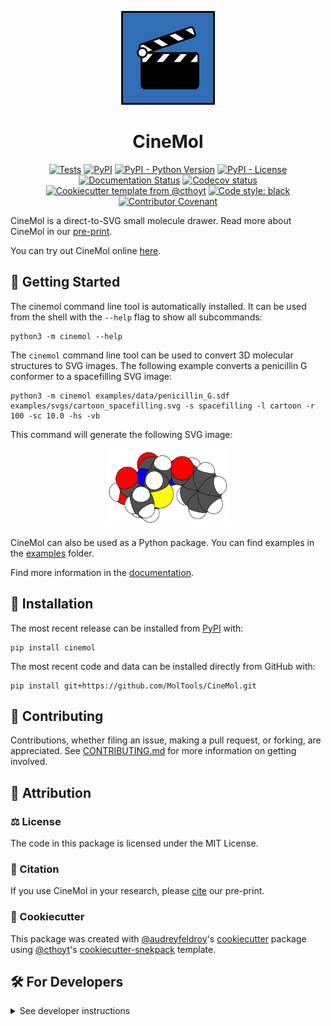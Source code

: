 <p align="center">
  <img src="https://github.com/moltools/CineMol/blob/main/logo.png" height="150">
</p>

<h1 align="center">
  CineMol
</h1>

<p align="center">
    <a href="https://github.com/MolTools/CineMol/actions/workflows/tests.yml">
        <img alt="Tests" src="https://github.com/MolTools/CineMol/actions/workflows/tests.yml/badge.svg" /></a>
    <a href="https://pypi.org/project/cinemol">
        <img alt="PyPI" src="https://img.shields.io/pypi/v/cinemol" /></a>
    <a href="https://pypi.org/project/cinemol">
        <img alt="PyPI - Python Version" src="https://img.shields.io/pypi/pyversions/cinemol" /></a>
    <a href="https://github.com/MolTools/CineMol/blob/main/LICENSE">
        <img alt="PyPI - License" src="https://img.shields.io/pypi/l/cinemol" /></a>
    <a href='https://cinemol.readthedocs.io/en/latest/?badge=latest'>
        <img src='https://readthedocs.org/projects/cinemol/badge/?version=latest' alt='Documentation Status' /></a>
    <a href="https://codecov.io/gh/MolTools/CineMol/branch/main">
        <img src="https://codecov.io/gh/MolTools/CineMol/branch/main/graph/badge.svg" alt="Codecov status" /></a>  
    <a href="https://github.com/cthoyt/cookiecutter-python-package">
        <img alt="Cookiecutter template from @cthoyt" src="https://img.shields.io/badge/Cookiecutter-snekpack-blue" /></a>
    <a href='https://github.com/psf/black'>
        <img src='https://img.shields.io/badge/code%20style-black-000000.svg' alt='Code style: black' /></a>
    <a href="https://github.com/MolTools/CineMol/blob/main/.github/CODE_OF_CONDUCT.md">
        <img src="https://img.shields.io/badge/Contributor%20Covenant-2.1-4baaaa.svg" alt="Contributor Covenant"/></a>
</p>


CineMol is a direct-to-SVG small molecule drawer. Read more about CineMol in our [pre-print](https://chemrxiv.org/engage/chemrxiv/article-details/65bbb3c966c1381729bd6e27). 

You can try out CineMol online [here](https://moltools.bioinformatics.nl/cinemol).

## 💪 Getting Started

The cinemol command line tool is automatically installed. It can
be used from the shell with the `--help` flag to show all subcommands:

```shell
python3 -m cinemol --help
```

The `cinemol` command line tool can be used to convert 3D molecular structures to SVG images. The following example
converts a penicillin G conformer to a spacefilling SVG image:

```shell
python3 -m cinemol examples/data/penicillin_G.sdf examples/svgs/cartoon_spacefilling.svg -s spacefilling -l cartoon -r 100 -sc 10.0 -hs -vb
```

This command will generate the following SVG image:

<p align="center">
    <img src="https://github.com/moltools/CineMol/blob/main/examples/svgs/cartoon_spacefilling.svg" width=200 height=125>
</p>

CineMol can also be used as a Python package. You can find examples in the [examples](examples) folder.

Find more information in the [documentation](https://cinemol.readthedocs.io/en/latest/).

## 🚀 Installation

The most recent release can be installed from
[PyPI](https://pypi.org/project/cinemol/) with:

```shell
pip install cinemol
```

The most recent code and data can be installed directly from GitHub with:

```shell
pip install git+https://github.com/MolTools/CineMol.git
```

## 👐 Contributing

Contributions, whether filing an issue, making a pull request, or forking, are appreciated. See
[CONTRIBUTING.md](https://github.com/MolTools/CineMol/blob/main/.github/CONTRIBUTING.md) for more information on getting involved.

## 👋 Attribution

### ⚖️ License

The code in this package is licensed under the MIT License.

### 📖 Citation

If you use CineMol in your research, please [cite](CITATION.cff) our pre-print.

### 🍪 Cookiecutter

This package was created with [@audreyfeldroy](https://github.com/audreyfeldroy)'s
[cookiecutter](https://github.com/cookiecutter/cookiecutter) package using [@cthoyt](https://github.com/cthoyt)'s
[cookiecutter-snekpack](https://github.com/cthoyt/cookiecutter-snekpack) template.

## 🛠️ For Developers

<details>
  <summary>See developer instructions</summary>

The final section of the README is for if you want to get involved by making a code contribution.

### Development Installation

To install in development mode, use the following:

```bash
git clone git+https://github.com/MolTools/CineMol.git
cd CineMol
pip install -e .
```

### 🥼 Testing

After cloning the repository and installing `tox` with `pip install tox`, the unit tests in the `tests/` folder can be
run reproducibly with:

```shell
tox
```

Additionally, these tests are automatically re-run with each commit in a
[GitHub Action](https://github.com/MolTools/CineMol/actions?query=workflow%3ATests).

### 📖 Building the Documentation

The documentation can be built locally using the following:

```shell
git clone git+https://github.com/MolTools/CineMol.git
cd CineMol
tox -e docs
open docs/build/html/index.html
``` 

The documentation automatically installs the package as well as the `docs`
extra specified in the [`setup.cfg`](setup.cfg). `sphinx` plugins
like `texext` can be added there. Additionally, they need to be added to the
`extensions` list in [`docs/source/conf.py`](docs/source/conf.py).

The documentation can be deployed to [ReadTheDocs](https://readthedocs.io) using 
[this guide](https://docs.readthedocs.io/en/stable/intro/import-guide.html).
The [`.readthedocs.yml`](.readthedocs.yml) YAML file contains all the configuration you'll need.
You can also set up continuous integration on GitHub to check not only that
Sphinx can build the documentation in an isolated environment (i.e., with ``tox -e docs-test``)
but also that [ReadTheDocs can build it too](https://docs.readthedocs.io/en/stable/pull-requests.html).

### 📦 Making a Release

After installing the package in development mode and installing
`tox` with `pip install tox`, the commands for making a new release are contained within the `finish` environment
in `tox.ini`. Run the following from the shell:

```shell
tox -e finish
```

This script does the following:

1. Uses [Bump2Version](https://github.com/c4urself/bump2version) to switch the version number in the `setup.cfg`,
   `src/cinemol/version.py`, and [`docs/source/conf.py`](docs/source/conf.py) to not have the `-dev` suffix
2. Packages the code in both a tar archive and a wheel using [`build`](https://github.com/pypa/build)
3. Uploads to PyPI using [`twine`](https://github.com/pypa/twine). Be sure to have a `.pypirc` file
   configured to avoid the need for manual input at this step
4. Push to GitHub. You'll need to make a release going with the commit where the version was bumped.
5. Bump the version to the next patch. If you made big changes and want to bump the version by minor, you can
   use `tox -e bumpversion -- minor` after.

</details>